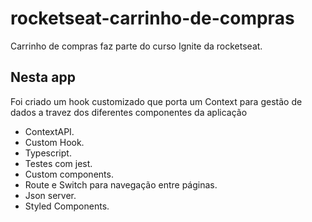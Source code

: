 # rocketseat-carrinho-de-compras
Carrinho de compras faz parte do curso Ignite da rocketseat.

## Nesta app

Foi criado um hook customizado que porta um Context para gestão de dados a travez dos diferentes componentes da aplicação

- ContextAPI.
- Custom Hook.
- Typescript.
- Testes com jest.
- Custom components.
- Route e Switch para navegação entre páginas.
- Json server.
- Styled Components.
